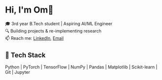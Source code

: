 # Hi, I'm Om👋

🎓 3rd year B.Tech student | Aspiring AI/ML Engineer  
🔍 Building projects & re-implementing research  
📫 Reach me: [LinkedIn](https://https://www.linkedin.com/in/om-nawale-7b8722289/), [Email](mailto:omnawale160@gmail.com)

## 🚀 Tech Stack
Python | PyTorch | TensorFlow | NumPy | Pandas | Matplotlib | Scikit-learn | Git | Jupyter

